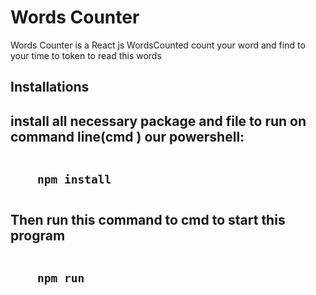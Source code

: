 <h1>Words Counter</h1>
<p>Words Counter is a React js WordsCounted  count your word and find to your time to token to read this words</p>

<h2>Installations<h2>
  <p>install all necessary package and file to run on  command line(cmd ) our powershell:</p>
  <pre>
  <code>
    npm install
  </code></pre>
  <p>Then run this command to cmd to start this program</p>
    <pre>
  <code>
    npm run
  </code></pre>

  
